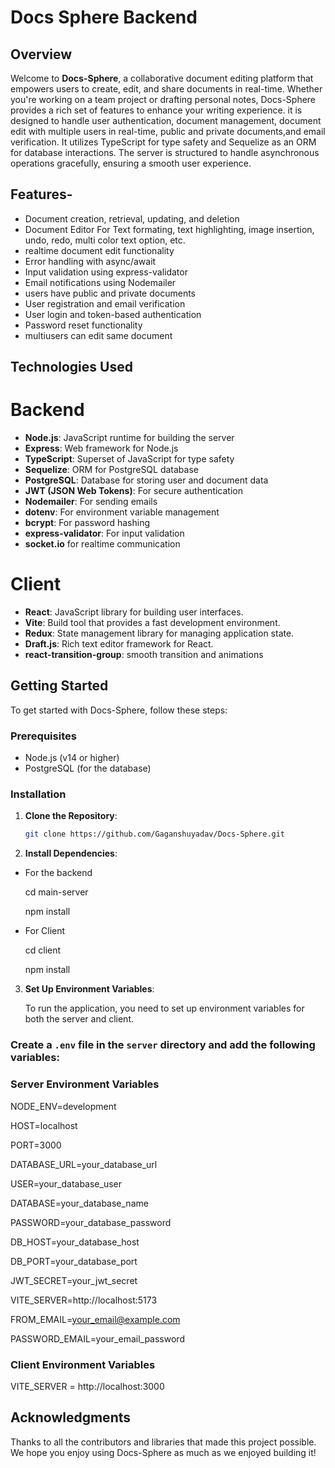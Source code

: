 # Docs Sphere Backend

## Overview

Welcome to **Docs-Sphere**, a collaborative document editing platform that empowers users to create, edit, and share documents in real-time. Whether you're working on a team project or drafting personal notes, Docs-Sphere provides a rich set of features to enhance your writing experience. it is designed to handle user authentication, document management, document edit with multiple users in real-time, public and private documents,and email verification. It utilizes TypeScript for type safety and Sequelize as an ORM for database interactions. The server is structured to handle asynchronous operations gracefully, ensuring a smooth user experience.

## Features- 

- Document creation, retrieval, updating, and deletion
- Document Editor For Text formating, text highlighting, image insertion, undo, redo, multi color text option, etc.
- realtime document edit functionality
- Error handling with async/await
- Input validation using express-validator
- Email notifications using Nodemailer
- users have public and private documents
- User registration and email verification
- User login and token-based authentication
- Password reset functionality
- multiusers can edit same document


## Technologies Used

# Backend

- **Node.js**: JavaScript runtime for building the server
- **Express**: Web framework for Node.js
- **TypeScript**: Superset of JavaScript for type safety
- **Sequelize**: ORM for PostgreSQL database
- **PostgreSQL**: Database for storing user and document data
- **JWT (JSON Web Tokens)**: For secure authentication
- **Nodemailer**: For sending emails
- **dotenv**: For environment variable management
- **bcrypt**: For password hashing
- **express-validator**: For input validation
- **socket.io** for realtime communication


# Client

- **React**: JavaScript library for building user interfaces.
- **Vite**: Build tool that provides a fast development environment.
- **Redux**: State management library for managing application state.
- **Draft.js**: Rich text editor framework for React.
- **react-transition-group**: smooth transition and animations


## Getting Started

To get started with Docs-Sphere, follow these steps:

### Prerequisites

- Node.js (v14 or higher)
- PostgreSQL (for the database)

### Installation

1. **Clone the Repository**:
   ```bash
   git clone https://github.com/Gaganshuyadav/Docs-Sphere.git

2. **Install Dependencies**:

  - For the backend
  
      cd main-server
    
      npm install

  - For Client

      cd client
    
      npm install

3. **Set Up Environment Variables**: 

    To run the application, you need to set up environment variables for both the server and client. 
 
### Create a `.env` file in the `server` directory and add the following variables:

  ### Server Environment Variables

   NODE_ENV=development

   HOST=localhost

   PORT=3000

   DATABASE_URL=your_database_url

   USER=your_database_user

   DATABASE=your_database_name

   PASSWORD=your_database_password

   DB_HOST=your_database_host

   DB_PORT=your_database_port

   JWT_SECRET=your_jwt_secret

   VITE_SERVER=http://localhost:5173

   FROM_EMAIL=your_email@example.com

   PASSWORD_EMAIL=your_email_password


  ### Client Environment Variables

   VITE_SERVER = http://localhost:3000
   

## Acknowledgments

Thanks to all the contributors and libraries that made this project possible. We hope you enjoy using Docs-Sphere as much as we enjoyed building it!














